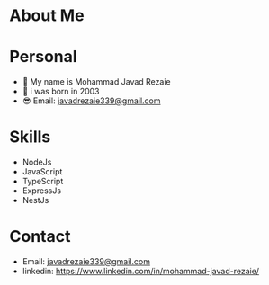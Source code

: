 # About Me

# Personal
* 🙌 My name is Mohammad Javad Rezaie
* 🌹 i was born in 2003
* 😎 Email: javadrezaie339@gmail.com

# Skills
* NodeJs
* JavaScript
* TypeScript
* ExpressJs
* NestJs

# Contact 
* Email: javadrezaie339@gmail.com
* linkedin: https://www.linkedin.com/in/mohammad-javad-rezaie/

